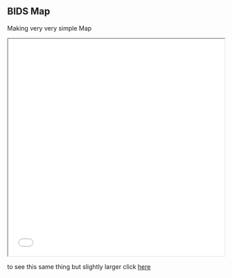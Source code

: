 ## BIDS Map 
Making very very simple Map 

<iframe src="bids.html" height="500" width="500"></iframe>

to see this same thing but slightly larger click [here](index.html)
